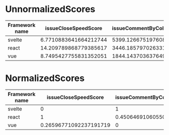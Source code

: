 # UnnormalizedScores

| Framework name | issueCloseSpeedScore  | issueCommentByCollaboratorScore | abandonedScore        | maintenanceScore |
| -------------- | --------------------- | ------------------------------- | --------------------- | ---------------- |
| svelte         | 6.7710883641664212744 | 5399.1266751976082748           | 4733.140352005065526  | -                |
| react          | 14.209789868779385617 | 3446.1857970263313127           | 5505.0715377952432611 | -                |
| vue            | 8.7495427755831352051 | 1844.1437036376498393           | 932.63762165717914332 | -                |

# NormalizedScores

| Framework name | issueCloseSpeedScore   | issueCommentByCollaboratorScore | abandonedScore         | maintenanceScore       |
| -------------- | ---------------------- | ------------------------------- | ---------------------- | ---------------------- |
| svelte         | 0                      | 1                               | 0.83117718048024614437 | 0.16882281951975385563 |
| react          | 1                      | 0.45064691060550735177          | 1                      | 0.4506469106055073518  |
| vue            | 0.26596771092237191719 | 0                               | 0                      | 0.26596771092237191719 |
